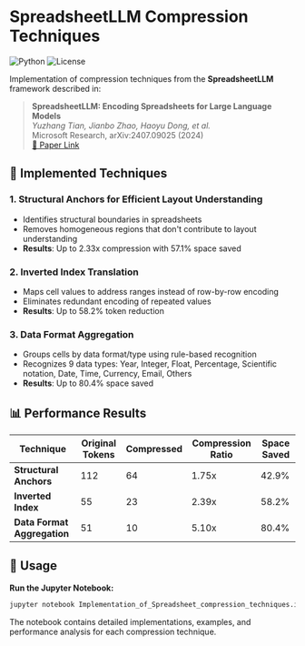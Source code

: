 # SpreadsheetLLM Compression Techniques

![Python](https://img.shields.io/badge/python-v3.7+-blue.svg)
![License](https://img.shields.io/badge/license-MIT-green.svg)

Implementation of compression techniques from the **SpreadsheetLLM** framework described in:

> **SpreadsheetLLM: Encoding Spreadsheets for Large Language Models**  
> *Yuzhang Tian, Jianbo Zhao, Haoyu Dong, et al.*  
> Microsoft Research, arXiv:2407.09025 (2024)  
> [📄 Paper Link](https://arxiv.org/abs/2407.09025)

## 🎯 Implemented Techniques

### 1. **Structural Anchors for Efficient Layout Understanding**
- Identifies structural boundaries in spreadsheets
- Removes homogeneous regions that don't contribute to layout understanding
- **Results**: Up to 2.33x compression with 57.1% space saved

### 2. **Inverted Index Translation**
- Maps cell values to address ranges instead of row-by-row encoding
- Eliminates redundant encoding of repeated values
- **Results**: Up to 58.2% token reduction

### 3. **Data Format Aggregation** 
- Groups cells by data format/type using rule-based recognition
- Recognizes 9 data types: Year, Integer, Float, Percentage, Scientific notation, Date, Time, Currency, Email, Others
- **Results**: Up to 80.4% space saved

## 📊 Performance Results

| Technique | Original Tokens | Compressed | Compression Ratio | Space Saved |
|-----------|----------------|------------|------------------|-------------|
| **Structural Anchors** | 112 | 64 | 1.75x | 42.9% |
| **Inverted Index** | 55 | 23 | 2.39x | 58.2% |
| **Data Format Aggregation** | 51 | 10 | 5.10x | 80.4% |

## 🚀 Usage

**Run the Jupyter Notebook:**
```bash
jupyter notebook Implementation_of_Spreadsheet_compression_techniques.ipynb
```

The notebook contains detailed implementations, examples, and performance analysis for each compression technique.